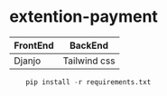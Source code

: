 # extention-payment

| FrontEnd | BackEnd      |
| -------- | ------------ |
| Djanjo   | Tailwind css |

```Python
    pip install -r requirements.txt
```